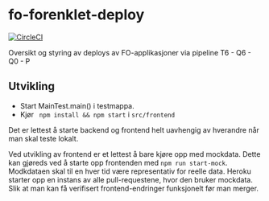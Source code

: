# fo-forenklet-deploy

[![CircleCI](https://circleci.com/gh/navikt/fo-forenklet-deploy/tree/master.svg?style=svg)](https://circleci.com/gh/navikt/fo-forenklet-deploy/tree/master)

Oversikt og styring av deploys av FO-applikasjoner via pipeline T6 - Q6 - Q0 - P

## Utvikling

* Start MainTest.main() i testmappa. 
* Kjør ` npm install && npm start` i `src/frontend` 

Det er lettest å starte backend og frontend helt uavhengig av hverandre når man skal teste lokalt. 

Ved utvikling av frontend er et lettest å bare kjøre opp med mockdata. Dette kan gjøreds ved å
starte opp frontenden med `npm run start-mock`. Modkdataen skal til en hver tid være representativ
for reelle data. Heroku starter opp en instans av alle pull-requestene, hvor den bruker mockdata.
Slik at man kan få verifisert frontend-endringer funksjonelt før man merger.
